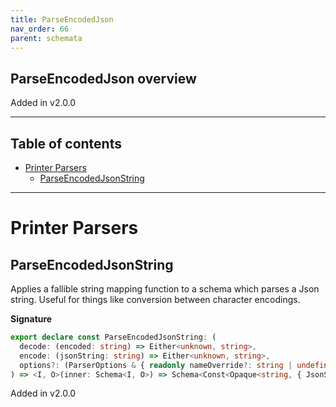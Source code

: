 ```yaml
---
title: ParseEncodedJson
nav_order: 66
parent: schemata
---
```


## ParseEncodedJson overview

Added in v2.0.0

---

<h2 class="text-delta">Table of contents</h2>

- [Printer Parsers](#printer-parsers)
  - [ParseEncodedJsonString](#parseencodedjsonstring)

---

# Printer Parsers

## ParseEncodedJsonString

Applies a fallible string mapping function to a schema which parses a Json string.
Useful for things like conversion between character encodings.

**Signature**

```ts
export declare const ParseEncodedJsonString: (
  decode: (encoded: string) => Either<unknown, string>,
  encode: (jsonString: string) => Either<unknown, string>,
  options?: (ParserOptions & { readonly nameOverride?: string | undefined }) | undefined
) => <I, O>(inner: Schema<I, O>) => Schema<Const<Opaque<string, { JsonString: unique symbol }>, I>, O>
```

Added in v2.0.0
